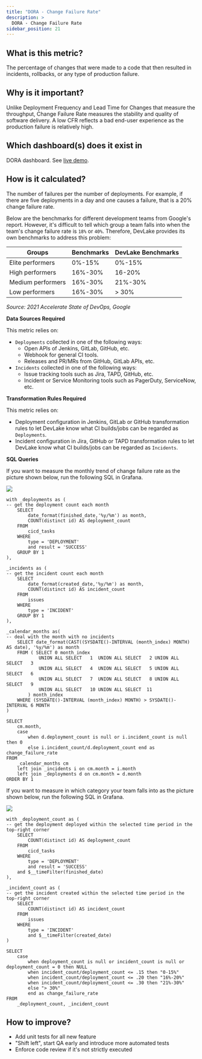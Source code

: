 ```yaml
---
title: "DORA - Change Failure Rate"
description: >
  DORA - Change Failure Rate
sidebar_position: 21
---
```


## What is this metric? 
The percentage of changes that were made to a code that then resulted in incidents, rollbacks, or any type of production failure.

## Why is it important?
Unlike Deployment Frequency and Lead Time for Changes that measure the throughput, Change Failure Rate measures the stability and quality of software delivery. A low CFR reflects a bad end-user experience as the production failure is relatively high.

## Which dashboard(s) does it exist in
DORA dashboard. See [live demo](https://grafana-lake.demo.devlake.io/grafana/d/qNo8_0M4z/dora?orgId=1).


## How is it calculated?
The number of failures per the number of deployments. For example, if there are five deployments in a day and one causes a failure, that is a 20% change failure rate.

Below are the benchmarks for different development teams from Google's report. However, it's difficult to tell which group a team falls into when the team's change failure rate is `18%` or `40%`. Therefore, DevLake provides its own benchmarks to address this problem:

| Groups           | Benchmarks      | DevLake Benchmarks |
| -----------------| ----------------| -------------------|
| Elite performers | 0%-15%          | 0%-15%             |
| High performers  | 16%-30%         | 16-20%             |
| Medium performers| 16%-30%         | 21%-30%            |
| Low performers   | 16%-30%         | > 30%              |

<p><i>Source: 2021 Accelerate State of DevOps, Google</i></p>

<b>Data Sources Required</b>

This metric relies on:
- `Deployments` collected in one of the following ways:
  - Open APIs of Jenkins, GitLab, GitHub, etc.
  - Webhook for general CI tools.
  - Releases and PR/MRs from GitHub, GitLab APIs, etc.
- `Incidents` collected in one of the following ways:
  - Issue tracking tools such as Jira, TAPD, GitHub, etc.
  - Incident or Service Monitoring tools such as PagerDuty, ServiceNow, etc.

<b>Transformation Rules Required</b>

This metric relies on:
- Deployment configuration in Jenkins, GitLab or GitHub transformation rules to let DevLake know what CI builds/jobs can be regarded as `Deployments`.
- Incident configuration in Jira, GitHub or TAPD transformation rules to let DevLake know what CI builds/jobs can be regarded as `Incidents`.

<b>SQL Queries</b>

If you want to measure the monthly trend of change failure rate as the picture shown below, run the following SQL in Grafana.

![](/img/Metrics/cfr-monthly.jpeg)

```
with _deployments as (
-- get the deployment count each month
	SELECT
		date_format(finished_date,'%y/%m') as month,
		COUNT(distinct id) AS deployment_count
	FROM
		cicd_tasks
	WHERE
		type = 'DEPLOYMENT'
		and result = 'SUCCESS'
	GROUP BY 1
),

_incidents as (
-- get the incident count each month
	SELECT
		date_format(created_date,'%y/%m') as month,
		COUNT(distinct id) AS incident_count
	FROM
		issues
	WHERE
		type = 'INCIDENT'
	GROUP BY 1
),

_calendar_months as(
-- deal with the month with no incidents
	SELECT date_format(CAST((SYSDATE()-INTERVAL (month_index) MONTH) AS date), '%y/%m') as month
	FROM ( SELECT 0 month_index
			UNION ALL SELECT   1  UNION ALL SELECT   2 UNION ALL SELECT   3
			UNION ALL SELECT   4  UNION ALL SELECT   5 UNION ALL SELECT   6
			UNION ALL SELECT   7  UNION ALL SELECT   8 UNION ALL SELECT   9
			UNION ALL SELECT   10 UNION ALL SELECT  11
		) month_index
	WHERE (SYSDATE()-INTERVAL (month_index) MONTH) > SYSDATE()-INTERVAL 6 MONTH	
)

SELECT 
	cm.month,
	case 
		when d.deployment_count is null or i.incident_count is null then 0 
		else i.incident_count/d.deployment_count end as change_failure_rate
FROM 
	_calendar_months cm
	left join _incidents i on cm.month = i.month
	left join _deployments d on cm.month = d.month
ORDER BY 1
```

If you want to measure in which category your team falls into as the picture shown below, run the following SQL in Grafana.

![](/img/Metrics/cfr-text.jpeg)

```
with _deployment_count as (
-- get the deployment deployed within the selected time period in the top-right corner
	SELECT
		COUNT(distinct id) AS deployment_count
	FROM
		cicd_tasks
	WHERE
		type = 'DEPLOYMENT'
		and result = 'SUCCESS'
    and $__timeFilter(finished_date)
),

_incident_count as (
-- get the incident created within the selected time period in the top-right corner
	SELECT
		COUNT(distinct id) AS incident_count
	FROM
		issues
	WHERE
		type = 'INCIDENT'
		and $__timeFilter(created_date)
)

SELECT 
	case 
		when deployment_count is null or incident_count is null or deployment_count = 0 then NULL 
		when incident_count/deployment_count <= .15 then "0-15%"
		when incident_count/deployment_count <= .20 then "16%-20%"
		when incident_count/deployment_count <= .30 then "21%-30%"
		else "> 30%"
		end as change_failure_rate
FROM 
	_deployment_count, _incident_count
```

## How to improve?
- Add unit tests for all new feature
- "Shift left", start QA early and introduce more automated tests
- Enforce code review if it's not strictly executed

